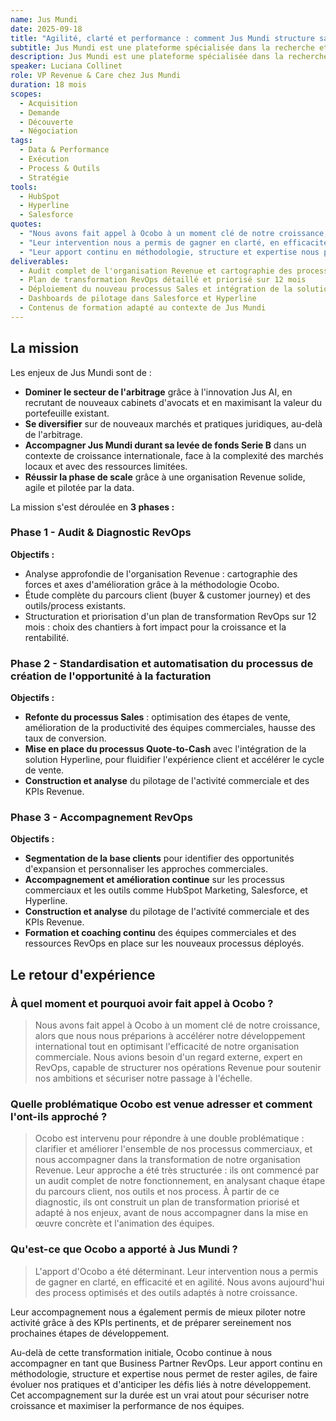 ```yaml
---
name: Jus Mundi
date: 2025-09-18
title: "Agilité, clarté et performance : comment Jus Mundi structure sa croissance avec Ocobo"
subtitle: Jus Mundi est une plateforme spécialisée dans la recherche et l'analyse juridique en droit international et arbitrage.
description: Jus Mundi est une plateforme spécialisée dans la recherche et l'analyse juridique en droit international et arbitrage. Elle utilise l'intelligence artificielle pour donner accès à une vaste base de données de décisions, traités et jurisprudence, facilitant ainsi le travail des professionnels du droit à l'échelle mondiale.
speaker: Luciana Collinet
role: VP Revenue & Care chez Jus Mundi
duration: 18 mois
scopes:
  - Acquisition
  - Demande
  - Découverte
  - Négociation
tags:
  - Data & Performance
  - Exécution
  - Process & Outils
  - Stratégie
tools:
  - HubSpot
  - Hyperline
  - Salesforce
quotes:
  - "Nous avons fait appel à Ocobo à un moment clé de notre croissance, alors que nous nous préparions à accélérer notre développement international tout en optimisant l'efficacité de notre organisation commerciale."
  - "Leur intervention nous a permis de gagner en clarté, en efficacité et en agilité. Nous avons aujourd'hui des process optimisés et des outils adaptés à notre croissance."
  - "Leur apport continu en méthodologie, structure et expertise nous permet de rester agiles, de faire évoluer nos pratiques et d'anticiper les défis liés à notre développement."
deliverables:
  - Audit complet de l'organisation Revenue et cartographie des process existants
  - Plan de transformation RevOps détaillé et priorisé sur 12 mois
  - Déploiement du nouveau processus Sales et intégration de la solution Quote-to-Cash (Hyperline) à la stack existante composée de Salesforce et Hyperline
  - Dashboards de pilotage dans Salesforce et Hyperline
  - Contenus de formation adapté au contexte de Jus Mundi
---
```


## La mission

Les enjeux de Jus Mundi sont de :

- **Dominer le secteur de l'arbitrage** grâce à l'innovation Jus AI, en recrutant de nouveaux cabinets d'avocats et en maximisant la valeur du portefeuille existant.
- **Se diversifier** sur de nouveaux marchés et pratiques juridiques, au-delà de l'arbitrage.
- **Accompagner Jus Mundi durant sa levée de fonds Serie B** dans un contexte de croissance internationale, face à la complexité des marchés locaux et avec des ressources limitées.
- **Réussir la phase de scale** grâce à une organisation Revenue solide, agile et pilotée par la data.

La mission s'est déroulée en **3 phases :**

### Phase 1 - Audit & Diagnostic RevOps

**Objectifs :**

- Analyse approfondie de l'organisation Revenue : cartographie des forces et axes d'amélioration grâce à la méthodologie Ocobo.
- Étude complète du parcours client (buyer & customer journey) et des outils/process existants.
- Structuration et priorisation d'un plan de transformation RevOps sur 12 mois : choix des chantiers à fort impact pour la croissance et la rentabilité.

### Phase 2 - Standardisation et automatisation du processus de création de l'opportunité à la facturation

**Objectifs :**

- **Refonte du processus Sales** : optimisation des étapes de vente, amélioration de la productivité des équipes commerciales, hausse des taux de conversion.
- **Mise en place du processus Quote-to-Cash** avec l'intégration de la solution Hyperline, pour fluidifier l'expérience client et accélérer le cycle de vente.
- **Construction et analyse** du pilotage de l'activité commerciale et des KPIs Revenue.

### Phase 3 - Accompagnement RevOps

**Objectifs :**

- **Segmentation de la base clients** pour identifier des opportunités d'expansion et personnaliser les approches commerciales.
- **Accompagnement et amélioration continue** sur les processus commerciaux et les outils comme HubSpot Marketing, Salesforce, et Hyperline.
- **Construction et analyse** du pilotage de l'activité commerciale et des KPIs Revenue.
- **Formation et coaching continu** des équipes commerciales et des ressources RevOps en place sur les nouveaux processus déployés.


## Le retour d'expérience

### À quel moment et pourquoi avoir fait appel à Ocobo ?

> Nous avons fait appel à Ocobo à un moment clé de notre croissance, alors que nous nous préparions à accélérer notre développement international tout en optimisant l'efficacité de notre organisation commerciale. Nous avions besoin d'un regard externe, expert en RevOps, capable de structurer nos opérations Revenue pour soutenir nos ambitions et sécuriser notre passage à l'échelle.

### Quelle problématique Ocobo est venue adresser et comment l'ont-ils approché ?

> Ocobo est intervenu pour répondre à une double problématique : clarifier et améliorer l'ensemble de nos processus commerciaux, et nous accompagner dans la transformation de notre organisation Revenue.
Leur approche a été très structurée : ils ont commencé par un audit complet de notre fonctionnement, en analysant chaque étape du parcours client, nos outils et nos process.
À partir de ce diagnostic, ils ont construit un plan de transformation priorisé et adapté à nos enjeux, avant de nous accompagner dans la mise en œuvre concrète et l'animation des équipes.

### Qu'est-ce que Ocobo a apporté à Jus Mundi ?

> L'apport d'Ocobo a été déterminant. Leur intervention nous a permis de gagner en clarté, en efficacité et en agilité. Nous avons aujourd'hui des process optimisés et des outils adaptés à notre croissance.

Leur accompagnement nous a également permis de mieux piloter notre activité grâce à des KPIs pertinents, et de préparer sereinement nos prochaines étapes de développement.

Au-delà de cette transformation initiale, Ocobo continue à nous accompagner en tant que Business Partner RevOps. Leur apport continu en méthodologie, structure et expertise nous permet de rester agiles, de faire évoluer nos pratiques et d'anticiper les défis liés à notre développement. Cet accompagnement sur la durée est un vrai atout pour sécuriser notre croissance et maximiser la performance de nos équipes.